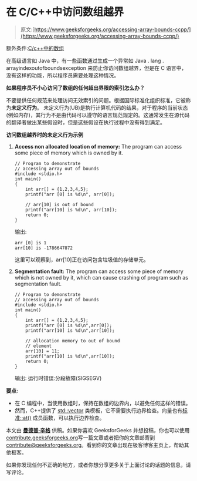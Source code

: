 # 在 C/C++中访问数组越界

> 原文:[https://www.geeksforgeeks.org/accessing-array-bounds-ccpp/](https://www.geeksforgeeks.org/accessing-array-bounds-ccpp/)

额外条件:[C/c++中的数组](https://www.geeksforgeeks.org/arrays-in-c-language-set-1-introduction/)

在高级语言如 Java 中，有一些函数通过生成一个异常如 Java . lang . arrayindexoutofboundsexception 来防止你访问数组越界，但是在 C 语言中，没有这样的功能，所以程序员需要处理这种情况。

**如果程序员不小心访问了数组的任何超出界限的索引怎么办？**

不要提供任何规范来处理访问无效索引的问题。根据国际标准化组织标准，它被称为**未定义行为**。
未定义行为(UB)是执行计算机代码的结果，对于程序的当前状态(例如内存)，其行为不是由代码可以遵守的语言规范规定的。这通常发生在源代码的翻译者做出某些假设时，但是这些假设在执行过程中没有得到满足。

**访问数组越界时的未定义行为示例**

1.  **Access non allocated location of memory:** The program can access some piece of memory which is owned by it.

    ```
    // Program to demonstrate 
    // accessing array out of bounds
    #include <stdio.h>
    int main()
    {
        int arr[] = {1,2,3,4,5};
        printf("arr [0] is %d\n", arr[0]);

        // arr[10] is out of bound
        printf("arr[10] is %d\n", arr[10]);
        return 0;
    }
    ```

    输出:

    ```
    arr [0] is 1
    arr[10] is -1786647872

    ```

    这里可以观察到，arr[10]正在访问包含垃圾值的存储单元。

2.  **Segmentation fault:** The program can access some piece of memory which is not owned by it, which can cause crashing of program such as segmentation fault.

    ```
    // Program to demonstrate 
    // accessing array out of bounds
    #include <stdio.h>
    int main()
    {
        int arr[] = {1,2,3,4,5};
        printf("arr [0] is %d\n",arr[0]);
        printf("arr[10] is %d\n",arr[10]);

        // allocation memory to out of bound 
        // element
        arr[10] = 11;
        printf("arr[10] is %d\n",arr[10]);
        return 0;
    }
    ```

    输出:
    运行时错误:分段故障(SIGSEGV)

**要点:**

*   在 C 编程中，当使用数组时，保持在数组的边界内，以避免任何这样的错误。
*   然而，C++提供了 [std::vector](https://www.geeksforgeeks.org/vector-in-cpp-stl/) 类模板，它不需要执行边界检查。向量也有[标准::at()](https://www.geeksforgeeks.org/stdbasic_stringat/) 成员函数，可以执行边界检查。

本文由 **[曼德普·辛格](https://github.com/msdeep14)** 供稿。如果你喜欢 GeeksforGeeks 并想投稿，你也可以使用[contribute.geeksforgeeks.org](http://www.contribute.geeksforgeeks.org)写一篇文章或者把你的文章邮寄到 contribute@geeksforgeeks.org。看到你的文章出现在极客博客主页上，帮助其他极客。

如果你发现任何不正确的地方，或者你想分享更多关于上面讨论的话题的信息，请写评论。